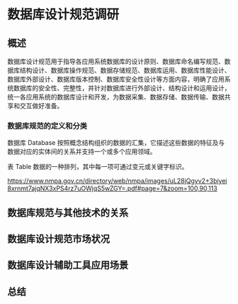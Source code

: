 # 数据库设计规范调研

## 概述

数据库设计规范用于指导各应用系统数据库的设计原则、数据库命名编写规范、数据库结构设计、数据库操作规范、数据存储规范、数据库运用、数据库性能设计、数据库外部设计、数据库版本控制、数据库安全性设计等方面内容，明确了应用系统数据库的安全性、完整性，并针对数据库进行外部设计、结构设计和运用设计，统一各应用系统的数据库设计和开发，为数据采集、数据存储、数据传输、数据共享和交互做好准备。


### 数据库规范的定义和分类


数据库 Database
按照概念结构组织的数据的汇集，它描述这些数据的特征及与数据对应的实体间的关系并支持一个或多个应用领域。

表 Table
数据的一种排列，其中每一项可通过变元或关键字标识。

https://www.nmpa.gov.cn/directory/web/nmpa/images/uL28jQgyv2+3biyei8xrnmt7ajqNX3xPS4rz7uOWjqS5wZGY=.pdf#page=7&zoom=100,90,113


## 数据库规范与其他技术的关系

## 数据库设计规范市场状况

## 数据库设计辅助工具应用场景

## 总结